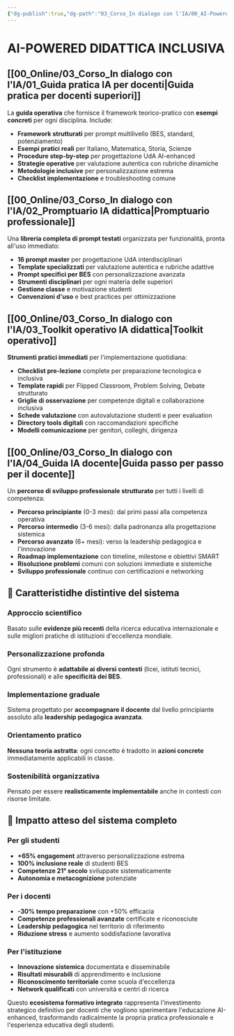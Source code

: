 ```yaml
---
{"dg-publish":true,"dg-path":"03_Corso_In dialogo con l'IA/00_AI-Powered didattica inclusiva.md","permalink":"/03-corso-in-dialogo-con-l-ia/00-ai-powered-didattica-inclusiva/","created":"2025-09-30"}
---
```


# AI-POWERED DIDATTICA INCLUSIVA


## [[00_Online/03_Corso_In dialogo con l'IA/01_Guida pratica IA per docenti\|Guida pratica per docenti superiori]]

La **guida operativa** che fornisce il framework teorico-pratico con **esempi concreti** per ogni disciplina. Include:

- **Framework strutturati** per prompt multilivello (BES, standard, potenziamento)
- **Esempi pratici reali** per Italiano, Matematica, Storia, Scienze
- **Procedure step-by-step** per progettazione UdA AI-enhanced
- **Strategie operative** per valutazione autentica con rubriche dinamiche
- **Metodologie inclusive** per personalizzazione estrema
- **Checklist implementazione** e troubleshooting comune


## [[00_Online/03_Corso_In dialogo con l'IA/02_Promptuario IA didattica\|Promptuario professionale]]

Una **libreria completa di prompt testati** organizzata per funzionalità, pronta all'uso immediato:

- **16 prompt master** per progettazione UdA interdisciplinari
- **Template specializzati** per valutazione autentica e rubriche adattive
- **Prompt specifici per BES** con personalizzazione avanzata
- **Strumenti disciplinari** per ogni materia delle superiori
- **Gestione classe** e motivazione studenti
- **Convenzioni d'uso** e best practices per ottimizzazione


## [[00_Online/03_Corso_In dialogo con l'IA/03_Toolkit operativo IA didattica\|Toolkit operativo]]

**Strumenti pratici immediati** per l'implementazione quotidiana:

- **Checklist pre-lezione** complete per preparazione tecnologica e inclusiva
- **Template rapidi** per Flipped Classroom, Problem Solving, Debate strutturato
- **Griglie di osservazione** per competenze digitali e collaborazione inclusiva
- **Schede valutazione** con autovalutazione studenti e peer evaluation
- **Directory tools digitali** con raccomandazioni specifiche
- **Modelli comunicazione** per genitori, colleghi, dirigenza


## [[00_Online/03_Corso_In dialogo con l'IA/04_Guida IA docente\|Guida passo per passo per il docente]]

Un **percorso di sviluppo professionale strutturato** per tutti i livelli di competenza:

- **Percorso principiante** (0-3 mesi): dai primi passi alla competenza operativa
- **Percorso intermedio** (3-6 mesi): dalla padronanza alla progettazione sistemica
- **Percorso avanzato** (6+ mesi): verso la leadership pedagogica e l'innovazione
- **Roadmap implementazione** con timeline, milestone e obiettivi SMART
- **Risoluzione problemi** comuni con soluzioni immediate e sistemiche
- **Sviluppo professionale** continuo con certificazioni e networking


## **🎯 Caratteristidhe distintive del sistema**

### **Approccio scientifico** 
Basato sulle **evidenze più recenti** della ricerca educativa internazionale e sulle migliori pratiche di istituzioni d'eccellenza mondiale.

### **Personalizzazione profonda**
Ogni strumento è **adattabile ai diversi contesti** (licei, istituti tecnici, professionali) e alle **specificità dei BES**.

### **Implementazione graduale**
Sistema progettato per **accompagnare il docente** dal livello principiante assoluto alla **leadership pedagogica avanzata**.

### **Orientamento pratico**
**Nessuna teoria astratta**: ogni concetto è tradotto in **azioni concrete** immediatamente applicabili in classe.

### **Sostenibilità organizzativa**
Pensato per essere **realisticamente implementabile** anche in contesti con risorse limitate.


## **🚀 Impatto atteso del sistema completo**

### **Per gli studenti**
- **+65% engagement** attraverso personalizzazione estrema
- **100% inclusione reale** di studenti BES
- **Competenze 21° secolo** sviluppate sistematicamente
- **Autonomia e metacognizione** potenziate


### **Per i docenti**
- **-30% tempo preparazione** con +50% efficacia
- **Competenze professionali avanzate** certificate e riconosciute
- **Leadership pedagogica** nel territorio di riferimento
- **Riduzione stress** e aumento soddisfazione lavorativa


### **Per l'istituzione**
- **Innovazione sistemica** documentata e disseminabile
- **Risultati misurabili** di apprendimento e inclusione
- **Riconoscimento territoriale** come scuola d'eccellenza
- **Network qualificati** con università e centri di ricerca

Questo **ecosistema formativo integrato** rappresenta l'investimento strategico definitivo per docenti che vogliono sperimentare l'educazione AI-enhanced, trasformando radicalmente la propria pratica professionale e l'esperienza educativa degli studenti.


